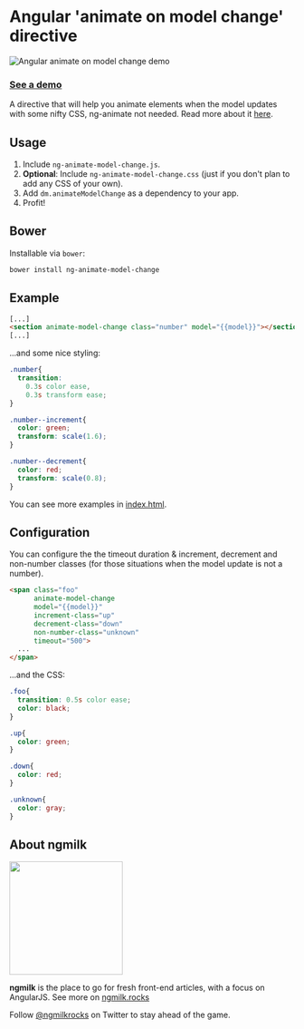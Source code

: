 # Angular 'animate on model change' directive
![Angular animate on model change demo](https://ngmilk.rocks/content/images/2015/12/angular-model-change-animation.gif)


### [See a demo](http://ng-milk.github.io/angular-animate-model-change/)
A directive that will help you animate elements when the model updates with some nifty CSS, ng-animate not needed. Read more about it [here](https://ngmilk.rocks/2015/12/18/animate-elements-when-a-model-changes-in-angularjs/).


## Usage
1. Include `ng-animate-model-change.js`.
2. **Optional**: Include `ng-animate-model-change.css` (just if you don't plan to add any CSS of your own).
3. Add `dm.animateModelChange` as a dependency to your app.
4. Profit!

## Bower
Installable via `bower`:

```bash
bower install ng-animate-model-change
```

## Example

```html
[...]
<section animate-model-change class="number" model="{{model}}"></section>
[...]
```

...and some nice styling:

```css
.number{
  transition:
    0.3s color ease,
    0.3s transform ease;
}

.number--increment{
  color: green;
  transform: scale(1.6);
}

.number--decrement{
  color: red;
  transform: scale(0.8);
}
```

You can see more examples in [index.html](https://github.com/ng-milk/angular-animate-model-change/blob/master/index.html).


## Configuration
You can configure the the timeout duration & increment, decrement and non-number classes (for those situations when the model update is not a number).

```html
<span class="foo"
      animate-model-change
      model="{{model}}"
      increment-class="up"
      decrement-class="down"
      non-number-class="unknown"
      timeout="500">
  ...
</span>
```

...and the CSS:
```css
.foo{
  transition: 0.5s color ease;
  color: black;
}

.up{
  color: green;
}

.down{
  color: red;
}

.unknown{
  color: gray;
}
```

## About ngmilk
<img src="http://ngmilk.rocks/content/images/2014/10/111-1.jpg" width="200px"/>

**ngmilk** is the place to go for fresh front-end articles, with a focus on AngularJS.
See more on [ngmilk.rocks](https://ngmilk.rocks)

Follow [@ngmilkrocks](http://twitter.com/ngmilkrocks) on Twitter to stay ahead of the game.

